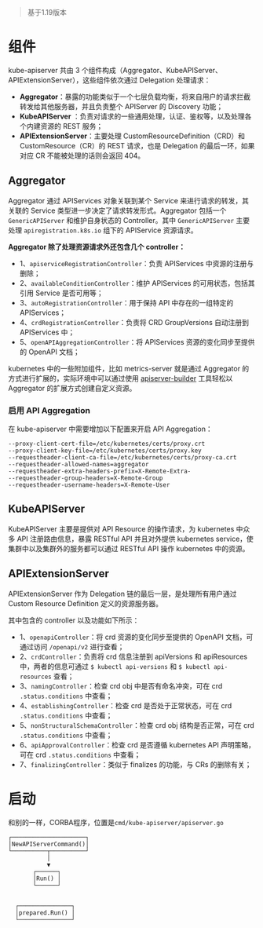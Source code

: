 > 基于1.19版本

# 组件

kube-apiserver 共由 3 个组件构成（Aggregator、KubeAPIServer、APIExtensionServer），这些组件依次通过 Delegation 处理请求：

- **Aggregator**：暴露的功能类似于一个七层负载均衡，将来自用户的请求拦截转发给其他服务器，并且负责整个 APIServer 的 Discovery 功能；
- **KubeAPIServer** ：负责对请求的一些通用处理，认证、鉴权等，以及处理各个内建资源的 REST 服务；
- **APIExtensionServer**：主要处理 CustomResourceDefinition（CRD）和 CustomResource（CR）的 REST 请求，也是 Delegation 的最后一环，如果对应 CR 不能被处理的话则会返回 404。

## Aggregator

Aggregator 通过 APIServices 对象关联到某个 Service 来进行请求的转发，其关联的 Service 类型进一步决定了请求转发形式。Aggregator 包括一个 `GenericAPIServer` 和维护自身状态的 Controller。其中 `GenericAPIServer` 主要处理 `apiregistration.k8s.io` 组下的 APIService 资源请求。

**Aggregator 除了处理资源请求外还包含几个 controller：**

- 1、`apiserviceRegistrationController`：负责 APIServices 中资源的注册与删除；
- 2、`availableConditionController`：维护 APIServices 的可用状态，包括其引用 Service 是否可用等；
- 3、`autoRegistrationController`：用于保持 API 中存在的一组特定的 APIServices；
- 4、`crdRegistrationController`：负责将 CRD GroupVersions 自动注册到 APIServices 中；
- 5、`openAPIAggregationController`：将 APIServices 资源的变化同步至提供的 OpenAPI 文档；

kubernetes 中的一些附加组件，比如 metrics-server 就是通过 Aggregator 的方式进行扩展的，实际环境中可以通过使用 [apiserver-builder](https://github.com/kubernetes-sigs/apiserver-builder-alpha) 工具轻松以 Aggregator 的扩展方式创建自定义资源。

### 启用 API Aggregation

在 kube-apiserver 中需要增加以下配置来开启 API Aggregation：

```
--proxy-client-cert-file=/etc/kubernetes/certs/proxy.crt
--proxy-client-key-file=/etc/kubernetes/certs/proxy.key
--requestheader-client-ca-file=/etc/kubernetes/certs/proxy-ca.crt
--requestheader-allowed-names=aggregator
--requestheader-extra-headers-prefix=X-Remote-Extra-
--requestheader-group-headers=X-Remote-Group
--requestheader-username-headers=X-Remote-User
```

## KubeAPIServer

KubeAPIServer 主要是提供对 API Resource 的操作请求，为 kubernetes 中众多 API 注册路由信息，暴露 RESTful API 并且对外提供 kubernetes service，使集群中以及集群外的服务都可以通过 RESTful API 操作 kubernetes 中的资源。

## APIExtensionServer

APIExtensionServer 作为 Delegation 链的最后一层，是处理所有用户通过 Custom Resource Definition 定义的资源服务器。

其中包含的 controller 以及功能如下所示：

- 1、`openapiController`：将 crd 资源的变化同步至提供的 OpenAPI 文档，可通过访问 `/openapi/v2` 进行查看；
- 2、`crdController`：负责将 crd 信息注册到 apiVersions 和 apiResources 中，两者的信息可通过 `$ kubectl api-versions` 和 `$ kubectl api-resources` 查看；
- 3、`namingController`：检查 crd obj 中是否有命名冲突，可在 crd `.status.conditions` 中查看；
- 4、`establishingController`：检查 crd 是否处于正常状态，可在 crd `.status.conditions` 中查看；
- 5、`nonStructuralSchemaController`：检查 crd obj 结构是否正常，可在 crd `.status.conditions` 中查看；
- 6、`apiApprovalController`：检查 crd 是否遵循 kubernetes API 声明策略，可在 crd `.status.conditions` 中查看；
- 7、`finalizingController`：类似于 finalizes 的功能，与 CRs 的删除有关；

# 启动

和别的一样，CORBA程序，位置是`cmd/kube-apiserver/apiserver.go`

```
┌─────────────────────┐
│NewAPIServerCommand()│
└──────────┬──────────┘
           │           
           ▼           
       ┌──────┐        
       │Run() │        
       └──────┘        
                       
                       
  ┌───────────────┐    
  │prepared.Run() │    
  └───────────────┘    
```




